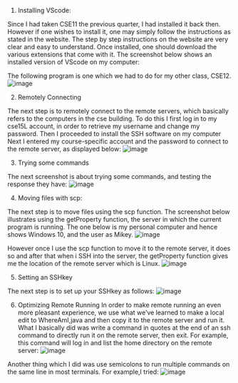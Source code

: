 1. Installing VScode:

Since I had taken CSE11 the previous quarter, I had installed it back then. However if one wishes to install it, one may simply follow the instructions as stated in the website. The step by step instructions on the website are very clear and easy to understand. Once installed, one should download the various extensions that come with it. 
The screenshot below shows an installed version of VScode on my computer:

The following program is one which we had to do for my other class, CSE12.
![image](https://user-images.githubusercontent.com/97653190/149305057-bd5e0c8d-fd6c-42ec-979c-639b5a66db08.png)

2. Remotely Connecting 

The next step is to remotely connect to the remote servers, which basically refers to the computers in the cse building. 
To do this I first log in to my cse15L account, in order to retrieve my username and change my password. Then I proceeded to install the SSH software on my computer
Next I entered my course-specific account and the password to connect to the remote server, as displayed below:
![image](https://user-images.githubusercontent.com/97653190/149305244-0b9aef64-a599-4b56-8337-8579bca20429.png)

3. Trying some commands

The next screenshot is about trying some commands, and testing the response they have:
![image](https://user-images.githubusercontent.com/97653190/149305365-64786fd8-0512-4303-aaec-dd4580c1e97e.png)

4. Moving files with scp:

The next step is to move files using the scp function.
The screenshot below illustrates using the getProperty function, the server in which the current program is running. The one below is my personal computer and hence shows Windows 10, and the user as Mikey.
![image](https://user-images.githubusercontent.com/97653190/149305474-611eb65e-88c1-4e60-9195-22ca19d98848.png)

However once I use the scp function to move it to the remote server, it does so and after that when i SSH into the server, the getProperty function gives me the location of the remote server which is Linux.
![image](https://user-images.githubusercontent.com/97653190/149305694-24b0bc4e-6c3b-462c-8998-f433709d3915.png)

5. Setting an SSHkey

The next step is to set up your SSHkey as follows:
![image](https://user-images.githubusercontent.com/97653190/149305909-ee685b97-f6e6-4dfa-8c2c-fdb1bdec8cc8.png)

6. Optimizing Remote Running
In order to make remote running an even more pleasant experience, we use what we’ve learned to make a local edit to WhereAmI,java and then copy it to the remote server and run it.
What I basically did was write a command in quotes at the end of an ssh command to directly run it on the remote server, then exit. For example, this command will log in and list the home directory on the remote server:
![image](https://user-images.githubusercontent.com/97653190/149306149-a01ae9f0-f5c2-4b3c-95be-2039ad14e63f.png)

Another thing which I did was use semicolons to run multiple commands on the same line in most terminals. For example,I tried:
![image](https://user-images.githubusercontent.com/97653190/149306244-8405ac86-cdd2-4233-84a4-09fd1db96756.png)


